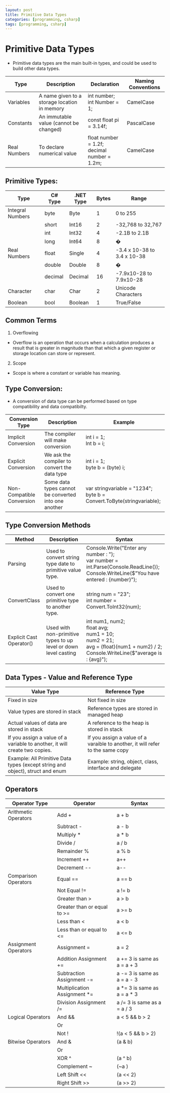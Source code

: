 ```yaml
---
layout: post
title: Primitive Data Types
categories: [programming, csharp]
tags: [programming, csharp]
---
```


# Primitive Data Types

- Primitive data types are the main built-in types, and could be used to build other data types.

| Type | Description | Declaration | Naming Conventions | 
| ---- | ----------- | ----------- | ------------------ | 
| Variables | A name given to a storage location in memory | int number; <br> int Number = 1; |	CamelCase | 
| Constants	| An immutable value (cannot be changed) | const float pi = 3.14f; | PascalCase |
| Real Numbers | To declare numerical value	| float number = 1.2f; <br> decimal number = 1.2m; | CamelCase|




## Primitive Types:

| Type | C# Type | .NET Type | Bytes | Range |
| ---- | ------- | --------- | ----- | ----- | 
| Integral Numbers | byte | Byte | 1 | 0 to 255 | 
|   | short | Int16 | 2 | -32,768 to 32,767 |
|   |	int | Int32 | 4 | -2.1B to 2.1B |
|   | long | Int64 | 8 | � | 
| Real Numbers | float | Single | 4 | -3.4 x 10-38 to 3.4 x 10-38 |
|   | double | Double | 8 | � |
|   | decimal | Decimal | 16 | -7.9x10-28 to 7.9x10-28 | 
| Character | char | Char  | 2 | Unicode Characters | 
| Boolean | bool | Boolean | 1| True/False |

## Common Terms
1. Overflowing
- Overflow is an operation that occurs when a calculation produces a result that is greater in magnitude than that which a given register or storage location can store or represent.

2. Scope
- Scope is where a constant or variable has meaning.


## Type Conversion:
 - A conversion of data type can be performed based on type compatibility and data compatibilty.

| Conversion Type | Description | Example |
| --------------- | ----------- | ------ |
| Implicit Conversion | The compiler will make conversion | int i = 1; <br> Int b = i; |
| Explicit Conversion |	We ask the compiler to convert the data type | int i = 1; <br>	byte b = (byte) i; | 
| Non-Compatible Conversion | Some data types cannot be converted into one another | var stringvariable = "1234"; <br>	byte b = Convert.ToByte(stringvariable); |


##  Type Conversion Methods
| Method | Description | Syntax |
| ------ | ----------- | ------ |
| Parsing | Used to convert string type date to primitive value type. | Console.Write("Enter any number : "); <br> var number = int.Parse(Console.ReadLine()); <br> Console.WriteLine($"You have entered : {number}"); |
| ConvertClass | Used to convert one primitive type to another type. | string num = "23"; <br> int number = Convert.ToInt32(num); |
| Explicit Cast Operator() | Used with non-primitive types to up level or down level casting | int num1, num2; <br> float avg;  <br> num1 = 10; <br> num2 = 21;  <br> avg = (float)(num1 + num2) / 2;  <br> Console.WriteLine($"average is : {avg}"); |


## Data Types - Value and Reference Type

| Value Type | Reference Type | 
| ---------- | -------------- | 
| Fixed in size | Not fixed in size |
| Value types are stored in stack | Reference types are stored in managed heap |
| Actual values of data are stored in stack | A reference to the heap is stored in stack | 
| If you assign a value of a variable to another, it will create two copies. | If you assign a value of a varaible to another, it will refer to the same copy | 
| Example: All Primitive Data types (except string and object), struct and enum | Example: string, object, class, interface and delegate | 




## Operators
| Operator Type | Operator | Syntax | 
| ------------- | -------- | ------ |
| Arithmetic Operators | Add + | a + b |
|  | Subtract -  | a - b |	
|  | Multiply *	| a * b |
|  | Divide /	| a / b |
|  | Remainder %	| a % b |
|  | Increment ++ | a++ |
|  | Decrement -- | a-- |
| Comparison Operators | Equal == | a == b |
|  | Not Equal !=  | a != b |	
|  | Greater than >  | a > b |	
|  | Greater than or equal to >=  | a >= b  |	
|  | Less than <  | a < b |	
|  | Less than or equal to <=  | a <= b  |	
| Assignment Operators | Assignment = | a = 2 |
|  | Addition Assignment +=  |  a += 3 is same as a = a + 3 |	
|  | Subtraction Assignment -=  | a -= 3 is same as a = a - 3 |	
|  | Multiplication Assignment *=  | a *= 3 is same as a = a * 3 |	
|  | Division Assignment /=  | a /= 3 is same as a = a / 3 |	
| Logical Operators | And &&   | a < 5 && b > 2 |		
|  | Or ||  | a < 5 || b > 2 |		
|  | Not !  | !(a < 5 && b > 2) |	
| Bitwise Operators | And &  | (a & b) |		
|  | Or |  | (a | b) |
|  | XOR ^ | (a ^ b) | 
|  | Complement ~ | (~a ) |
|  | Left Shift << | (a << 2)|
|  | Right Shift >> | (a >> 2) |

